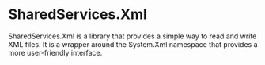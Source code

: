# SharedServices.Xml
SharedServices.Xml is a library that provides a simple way to read and write XML files. It is a wrapper around the System.Xml namespace that provides a more user-friendly interface.
